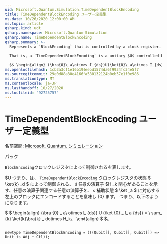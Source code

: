 ```yaml
---
uid: Microsoft.Quantum.Simulation.TimeDependentBlockEncoding
title: TimeDependentBlockEncoding ユーザー定義型
ms.date: 10/26/2020 12:00:00 AM
ms.topic: article
qsharp.kind: udt
qsharp.namespace: Microsoft.Quantum.Simulation
qsharp.name: TimeDependentBlockEncoding
qsharp.summary: >-
  Represents a `BlockEncoding` that is controlled by a clock register.

  That is, a `TimeDependentBlockEncoding` is a unitary $U$ controlled by a state $\ket{k}_d$ in clock register `d` such that an arbitrary operator $H_k$ of interest that acts on the system register `s` is encoded in the top- left block corresponding to auxiliary state $\ket{0}_a$. That is,

  $$ \begin{align} (\bra{0}\_a\otimes I_{ds})U(\ket{0}\_a\otimes I_{ds}) = \sum_{k}\ket{k}\bra{k}\_d\otimes H_k. \end{align} $$.
ms.openlocfilehash: 1cb3a3cf1e16b194eebd1574da6f9934fc34e5f7
ms.sourcegitcommit: 29e0d88a30e4166fa580132124b0eb57e1f0e986
ms.translationtype: MT
ms.contentlocale: ja-JP
ms.lasthandoff: 10/27/2020
ms.locfileid: "92725757"
---
```

# <a name="timedependentblockencoding-user-defined-type"></a>TimeDependentBlockEncoding ユーザー定義型

名前空間: [Microsoft. Quantum. シミュレーション](xref:Microsoft.Quantum.Simulation)

パック [](https://nuget.org/packages/)


`BlockEncoding`クロックレジスタによって制御されるを表します。

$U つまり、は、 `TimeDependentBlockEncoding` クロックレジスタの状態 $ \ket{k} _d $ によって制御される、 `d` 任意の演算子 $H _k 関心があることを示す、任意の演算子関連する任意の演算子を、 `s` 補助状態 $ \ket _a $ に対応する左上のブロックにエンコードすることを意味し {0} ます。 つまり、以下のようになります。

$ $ \begin{align} (\bra {0} \_ a\ otimes I_ {ds}) U (\ket {0} \_ I_ a {ds}) = \ sum_ {k} \ket{k}\bra{k} \_ dotimes H_k。
\end{align} $ $。

```qsharp

newtype TimeDependentBlockEncoding = (((Qubit[], Qubit[], Qubit[]) => Unit is Adj + Ctl));
```

